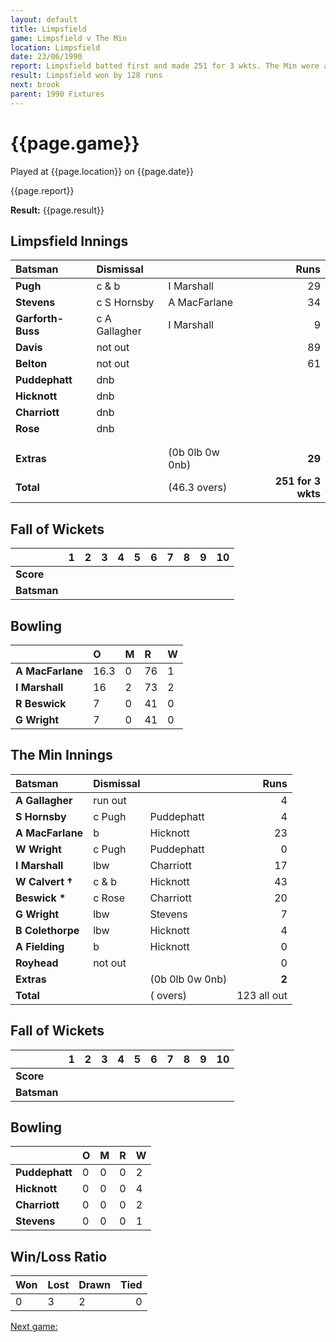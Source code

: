 ```yaml
---
layout: default
title: Limpsfield
game: Limpsfield v The Min
location: Limpsfield
date: 23/06/1990
report: Limpsfield batted first and made 251 for 3 wkts. The Min were all out for 123
result: Limpsfield won by 128 runs
next: brook
parent: 1990 Fixtures
---
```


# {{page.game}}

Played at {{page.location}} on {{page.date}}

{{page.report}}

**Result:** {{page.result}}

## Limpsfield Innings

| Batsman | Dismissal |  | Runs |
|:---|:---|---|---:|
| **Pugh** | c & b | I Marshall | 29 | 
| **Stevens** | c S Hornsby | A MacFarlane | 34 | 
| **Garforth-Buss** | c A Gallagher | I Marshall | 9 | 
| **Davis** | not out |  | 89 | 
| **Belton** | not out |  | 61 | 
| **Puddephatt** | dnb |  |  |
| **Hicknott** | dnb |  |  | 
| **Charriott** | dnb |  |  |
| **Rose** | dnb |  |  | 
|  |  |  |  | 
|  |  |  |  |
| **Extras** | | (0b 0lb 0w 0nb) | **29** | 
| **Total** | | (46.3 overs) | **251 for 3 wkts** | 

## Fall of Wickets

| | 1 | 2 | 3 | 4 | 5 | 6 | 7 | 8 | 9 | 10 |
|---|:---:|:---:|:---:|:---:|:---:|:---:|:---:|:---:|:---:|:---:|
| **Score** |  |  |  |  |  |  |  |  |  |  |
| **Batsman** |  |  |  |  |  |  |  |  |  |  |

## Bowling

| | O | M | R | W |
|---|:---|:---|:---|:---|
| **A MacFarlane** | 16.3 | 0 | 76 | 1 | 
| **I Marshall** | 16 | 2 | 73 | 2 | 
| **R Beswick** | 7 | 0 | 41 | 0 | 
| **G Wright** | 7| 0 | 41 | 0 | 

## The Min Innings

| Batsman | Dismissal |  | Runs |
|:---|:---|---|---:|
| **A Gallagher** | run out |  | 4 | 
| **S Hornsby** | c Pugh | Puddephatt | 4 | 
| **A MacFarlane** | b | Hicknott | 23 | 
| **W Wright** | c Pugh | Puddephatt | 0 | 
| **I Marshall** | lbw | Charriott | 17 | 
| **W Calvert &#8224;** | c & b | Hicknott | 43 | 
| **Beswick &#42;** | c Rose | Charriott | 20 | 
| **G Wright** | lbw | Stevens | 7 | 
| **B Colethorpe** | lbw | Hicknott | 4 | 
| **A Fielding** | b | Hicknott | 0 | 
| **Royhead** | not out |  | 0 | 
| **Extras** | | (0b 0lb 0w 0nb) | **2** | 
| **Total** | | ( overs) | 123 all out | 

## Fall of Wickets

| | 1 | 2 | 3 | 4 | 5 | 6 | 7 | 8 | 9 | 10 |
|---|:---:|:---:|:---:|:---:|:---:|:---:|:---:|:---:|:---:|:---:|
| **Score** |  |  |  |  |  |  |  |  |  |  |
| **Batsman** |  |  |  |  |  |  |  |  |  |  |

## Bowling

| | O | M | R | W |
|---|:---|:---|:---|:---|
| **Puddephatt** | 0 | 0 | 0 | 2 | 
| **Hicknott** | 0 | 0 | 0 | 4 | 
| **Charriott** | 0 | 0 | 0 | 2 | 
| **Stevens** | 0 | 0 | 0 | 1 | 

## Win/Loss Ratio

| Won | Lost | Drawn | Tied |
|:---|:---|:---|---:|
| 0 | 3 | 2 | 0 |

[Next game:]({{page.next}})